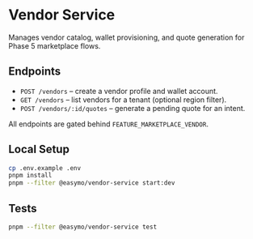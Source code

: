 # Vendor Service

Manages vendor catalog, wallet provisioning, and quote generation for Phase 5 marketplace flows.

## Endpoints

- `POST /vendors` – create a vendor profile and wallet account.
- `GET /vendors` – list vendors for a tenant (optional region filter).
- `POST /vendors/:id/quotes` – generate a pending quote for an intent.

All endpoints are gated behind `FEATURE_MARKETPLACE_VENDOR`.

## Local Setup

```bash
cp .env.example .env
pnpm install
pnpm --filter @easymo/vendor-service start:dev
```

## Tests

```bash
pnpm --filter @easymo/vendor-service test
```
